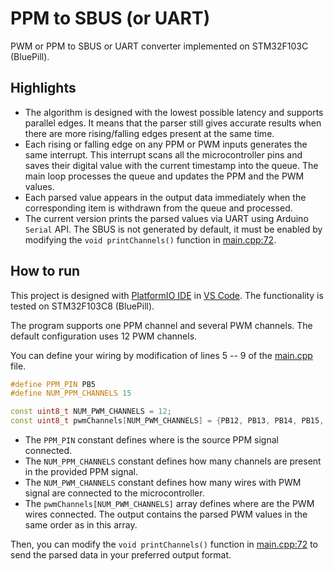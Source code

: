 # PPM to SBUS (or UART)
PWM or PPM to SBUS or UART converter implemented on STM32F103C (BluePill).

## Highlights
- The algorithm is designed with the lowest possible latency and supports parallel edges. It means that the parser still gives accurate results when there are more rising/falling edges present at the same time.
- Each rising or falling edge on any PPM or PWM inputs generates the same interrupt. This interrupt scans all the microcontroller pins and saves their digital value with the current timestamp into the queue. The main loop processes the queue and updates the PPM and the PWM values.
- Each parsed value appears in the output data immediately when the corresponding item is withdrawn from the queue and processed.
- The current version prints the parsed values via UART using Arduino `Serial` API. The SBUS is not generated by default, it must be enabled by modifying the `void printChannels()` function in [main.cpp:72](https://github.com/bsaid/PPMtoSBUS/blob/main/src/main.cpp).

## How to run
This project is designed with [PlatformIO IDE](https://platformio.org/platformio-ide) in [VS Code](https://code.visualstudio.com/). The functionality is tested on STM32F103C8 (BluePill).

The program supports one PPM channel and several PWM channels. The default configuration uses 12 PWM channels.

You can define your wiring by modification of lines 5 -- 9 of the [main.cpp](https://github.com/bsaid/PPMtoSBUS/blob/main/src/main.cpp) file.

```cpp
#define PPM_PIN PB5
#define NUM_PPM_CHANNELS 15

const uint8_t NUM_PWM_CHANNELS = 12;
const uint8_t pwmChannels[NUM_PWM_CHANNELS] = {PB12, PB13, PB14, PB15, PA0, PB8, PA6, PB1, PA7, PA4, PA2, PA3};
```

- The `PPM_PIN` constant defines where is the source PPM signal connected.
- The `NUM_PPM_CHANNELS` constant defines how many channels are present in the provided PPM signal.
- The `NUM_PWM_CHANNELS` constant defines how many wires with PWM signal are connected to the microcontroller.
- The `pwmChannels[NUM_PWM_CHANNELS]` array defines where are the PWM wires connected. The output contains the parsed PWM values in the same order as in this array.

Then, you can modify the `void printChannels()` function in [main.cpp:72](https://github.com/bsaid/PPMtoSBUS/blob/main/src/main.cpp) to send the parsed data in your preferred output format.
